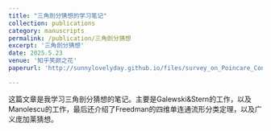 ```yaml
---
title: "三角剖分猜想的学习笔记"
collection: publications
category: manuscripts
permalink: /publication/三角剖分猜想
excerpt: '三角剖分猜想'
date: 2025.5.23
venue: '知乎笑颜之花'
paperurl: 'http://sunnylovelyday.github.io/files/survey_on_Poincare_Conjecture5.23revised.pdf'

---
```


这篇文章是我学习三角剖分猜想的笔记。主要是Galewski&Stern的工作，以及Manolescu的工作，最后还介绍了Freedman的四维单连通流形分类定理，以及广义庞加莱猜想。
